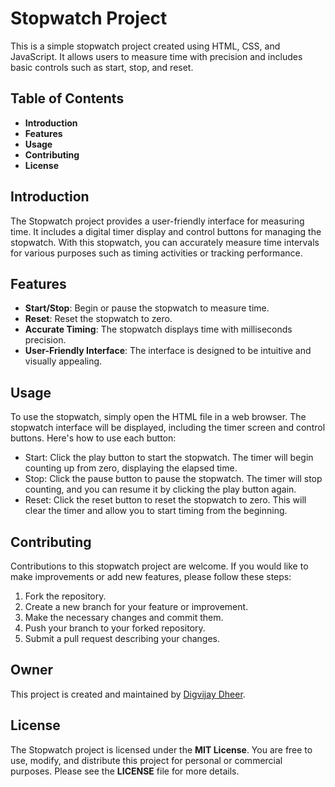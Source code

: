 # Stopwatch Project

This is a simple stopwatch project created using HTML, CSS, and JavaScript. It allows users to measure time with precision and includes basic controls such as start, stop, and reset.

## Table of Contents

- **Introduction**
- **Features**
- **Usage**
- **Contributing**
- **License**

## Introduction

The Stopwatch project provides a user-friendly interface for measuring time. It includes a digital timer display and control buttons for managing the stopwatch. With this stopwatch, you can accurately measure time intervals for various purposes such as timing activities or tracking performance.

## Features

- **Start/Stop**: Begin or pause the stopwatch to measure time.
- **Reset**: Reset the stopwatch to zero.
- **Accurate Timing**: The stopwatch displays time with milliseconds precision.
- **User-Friendly Interface**: The interface is designed to be intuitive and visually appealing.

## Usage

To use the stopwatch, simply open the HTML file in a web browser. The stopwatch interface will be displayed, including the timer screen and control buttons. Here's how to use each button:

- Start: Click the play button to start the stopwatch. The timer will begin counting up from zero, displaying the elapsed time.
- Stop: Click the pause button to pause the stopwatch. The timer will stop counting, and you can resume it by clicking the play button again.
- Reset: Click the reset button to reset the stopwatch to zero. This will clear the timer and allow you to start timing from the beginning.

## Contributing

Contributions to this stopwatch project are welcome. If you would like to make improvements or add new features, please follow these steps:

1. Fork the repository.
2. Create a new branch for your feature or improvement.
3. Make the necessary changes and commit them.
4. Push your branch to your forked repository.
5. Submit a pull request describing your changes.

## Owner

This project is created and maintained by [Digvijay Dheer](https://digvijaydheer.github.io/stopwatch_by-digvijaydheer/).

## License

The Stopwatch project is licensed under the **MIT License**. You are free to use, modify, and distribute this project for personal or commercial purposes. Please see the **LICENSE** file for more details.
